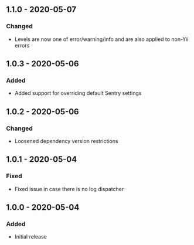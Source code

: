 ## 1.1.0 - 2020-05-07
### Changed
- Levels are now one of error/warning/info and are also applied to non-Yii errors

## 1.0.3 - 2020-05-06
### Added
- Added support for overriding default Sentry settings

## 1.0.2 - 2020-05-06
### Changed
- Loosened dependency version restrictions

## 1.0.1 - 2020-05-04
### Fixed
- Fixed issue in case there is no log dispatcher

## 1.0.0 - 2020-05-04
### Added
- Initial release

